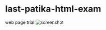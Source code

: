 # last-patika-html-exam
web page trial
![screenshot](https://github.com/coddernordic/last-patika-html-exam/blob/main/screenshot.png)
